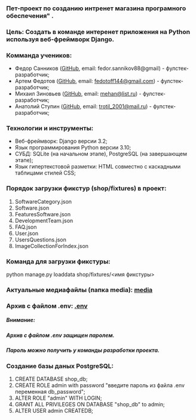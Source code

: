 ### Пет-проект по созданию интренет магазина програмного обеспечения" .

### Цель: Создать в команде интеренет приложения на Python используя веб-фреймворк Django.

### Комманда учеников:
- Федор Санников (<a href="https://github.com/FedorSannikov1988">GitHub</a>, email: fedor.sannikov88@gmail) - фулстек-разработчик;
- Артем Федотов (<a href="https://github.com/fedotoff144">GitHub</a>, email: fedotoff144@gmail.com) - фулстек-разработчик;
- Михаил Зиновьев (<a href="https://github.com/ZinovevMY">GitHub</a>, email: mehan@list.ru) - фулстек-разработчик;
- Анатолий Ступин (<a href="https://github.com/Trotil2001">GitHub</a>, email: trotil_2001@mail.ru) - фулстек-разработчик;

### Технологии и инструменты:
 - Веб-фреймворк: Django версии 3.2;
 - Язык программирования Python версии 3.10; 
 - СУБД: SQLite (на начальном этапе), PostgreSQL (на завершающем этапе); 
 - Язык гипертекстовой разметки: HTML совместно с каскадными таблицами стилей CSS;

### Порядок загрузки фикстур (shop/fixtures) в проект:

1. SoftwareCategory.json
2. Software.json
3. FeaturesSoftware.json
4. DevelopmentTeam.json
5. FAQ.json
6. User.json
7. UsersQuestions.json
8. ImageCollectionForIndex.json

### Команда для загрузки фикстуры:
python manage.py loaddata shop/fixtures/<имя фикстуры>

### Актуальные медиафайлы (папка media): <a href="https://disk.yandex.ru/d/IPC8WI9Xg12TUA">media</a>


### Архив с файлом .env: <a href="https://disk.yandex.ru/d/eY5sc6zQECOwSw">.env </a>

##### Внимание:
##### Архив с файлом .env защищен паролем.
##### Пароль можно получить у команды разработки проекта.

### Создание базы даных PostgreSQL:
1. CREATE DATABASE shop_db;
2. CREATE ROLE admin with password "введите пароль из файла .env переменная db_password";
3. ALTER ROLE "admin" WITH LOGIN;
4. GRANT ALL PRIVILEGES ON DATABASE "shop_db" to admin;
5. ALTER USER admin CREATEDB;


